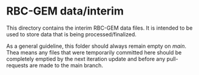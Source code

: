 # RBC-GEM data/interim

This directory contains the interim RBC-GEM data files. It is intended to be used to store data that is being processed/finalized.

As a general guideline, this folder should always remain empty on _main_. Thea means any files that were temporarily committed here should be completely emptied by the next iteration update and before any pull-requests are made to the main branch.